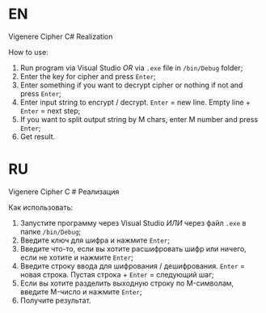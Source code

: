 # EN
Vigenere Cipher C# Realization

How to use: 
1. Run program via Visual Studio *OR* via `.exe` file in `/bin/Debug` folder;
2. Enter the key for cipher and press `Enter`;
3. Enter something if you want to decrypt cipher or nothing if not and press `Enter`;
4. Enter input string to encrypt / decrypt. `Enter` = new line. Empty line + `Enter` = next step;
5. If you want to split output string by M chars, enter M number and press `Enter`;
6. Get result.

# RU
Vigenere Cipher C # Реализация

Как использовать:
1. Запустите программу через Visual Studio *ИЛИ* через файл `.exe` в папке `/bin/Debug`;
2. Введите ключ для шифра и нажмите `Enter`;
3. Введите что-то, если вы хотите расшифровать шифр или ничего, если не хотите и нажмите `Enter`;
4. Введите строку ввода для шифрования / дешифрования. `Enter` = новая строка. Пустая строка + `Enter` = следующий шаг;
5. Если вы хотите разделить выходную строку по M-символам, введите M-число и нажмите `Enter`;
6. Получите результат.
